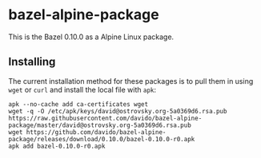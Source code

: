 # bazel-alpine-package

This is the Bazel 0.10.0 as a Alpine Linux package.

## Installing

The current installation method for these packages is to pull them in using `wget` or `curl` and install the local file with `apk`:

    apk --no-cache add ca-certificates wget
    wget -q -O /etc/apk/keys/david@ostrovsky.org-5a0369d6.rsa.pub https://raw.githubusercontent.com/davido/bazel-alpine-package/master/david@ostrovsky.org-5a0369d6.rsa.pub
    wget https://github.com/davido/bazel-alpine-package/releases/download/0.10.0/bazel-0.10.0-r0.apk
    apk add bazel-0.10.0-r0.apk
